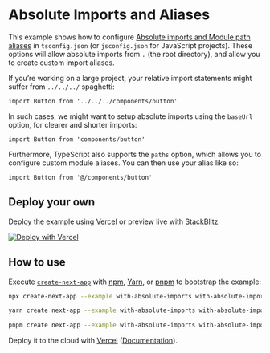 # Absolute Imports and Aliases

This example shows how to configure [Absolute imports and Module path aliases](https://nextjs.org/docs/advanced-features/module-path-aliases) in `tsconfig.json` (or `jsconfig.json` for JavaScript projects). These options will allow absolute imports from `.` (the root directory), and allow you to create custom import aliases.

If you’re working on a large project, your relative import statements might suffer from `../../../` spaghetti:

```tsx
import Button from '../../../components/button'
```

In such cases, we might want to setup absolute imports using the `baseUrl` option, for clearer and shorter imports:

```tsx
import Button from 'components/button'
```

Furthermore, TypeScript also supports the `paths` option, which allows you to configure custom module aliases. You can then use your alias like so:

```tsx
import Button from '@/components/button'
```

## Deploy your own

Deploy the example using [Vercel](https://vercel.com?utm_source=github&utm_medium=readme&utm_campaign=next-example) or preview live with [StackBlitz](https://stackblitz.com/github/vercel/next.js/tree/canary/examples/with-absolute-imports)

[![Deploy with Vercel](https://vercel.com/button)](https://vercel.com/new/clone?repository-url=https://github.com/vercel/next.js/tree/canary/examples/with-absolute-imports&project-name=with-absolute-imports&repository-name=with-absolute-imports)

## How to use

Execute [`create-next-app`](https://github.com/vercel/next.js/tree/canary/packages/create-next-app) with [npm](https://docs.npmjs.com/cli/init), [Yarn](https://yarnpkg.com/lang/en/docs/cli/create/), or [pnpm](https://pnpm.io) to bootstrap the example:

```bash
npx create-next-app --example with-absolute-imports with-absolute-imports-app
```

```bash
yarn create next-app --example with-absolute-imports with-absolute-imports-app
```

```bash
pnpm create next-app --example with-absolute-imports with-absolute-imports-app
```

Deploy it to the cloud with [Vercel](https://vercel.com/new?utm_source=github&utm_medium=readme&utm_campaign=next-example) ([Documentation](https://nextjs.org/docs/deployment)).
